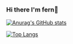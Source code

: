 ### Hi there I'm fern👋

[![Anurag's GitHub stats](https://github-readme-stats.vercel.app/api?username=fernfei)](https://github.com/anuraghazra/github-readme-stats)


[![Top Langs](https://github-readme-stats.vercel.app/api/top-langs/?username=fernfei&layout=compact)](https://github.com/anuraghazra/github-readme-stats)
